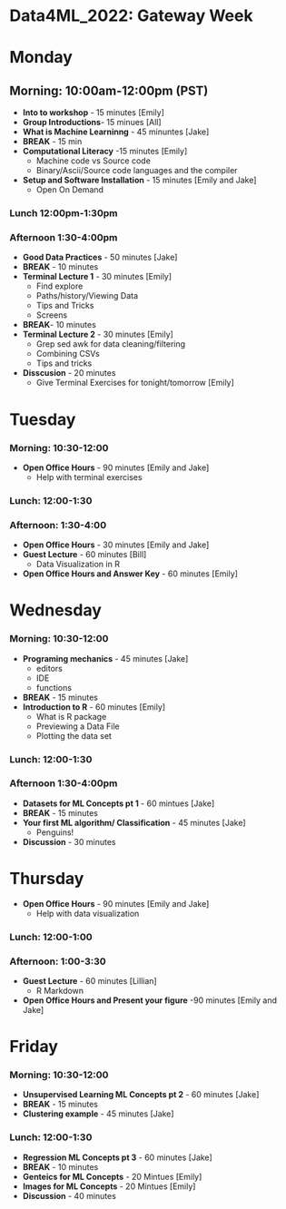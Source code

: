 # Data4ML_2022: Gateway Week

# Monday
## **Morning**: 10:00am-12:00pm (PST)
* **Into to workshop** - 15 minutes [Emily]
* **Group Introductions**- 15 minues [All]
* **What is Machine Learninng** - 45 minuntes [Jake]
* **BREAK** - 15 min
* **Computational Literacy** -15 minutes [Emily]
  - Machine code vs Source code
  - Binary/Ascii/Source code languages and the compiler 
* **Setup and Software Installation** - 15 minutes [Emily and Jake]
  - Open On Demand
### Lunch 12:00pm-1:30pm
### Afternoon 1:30-4:00pm
* **Good Data Practices** - 50 minutes [Jake]
* **BREAK** - 10 minutes   
* **Terminal Lecture 1** - 30 minutes [Emily]
  - Find explore
  - Paths/history/Viewing Data 
  - Tips and Tricks
  - Screens
* **BREAK**- 10 minutes
* **Terminal Lecture 2** - 30 minutes [Emily]
   - Grep sed awk for data cleaning/filtering
   - Combining CSVs
   - Tips and tricks
* **Disscusion** - 20 minutes
   - Give Terminal Exercises for tonight/tomorrow [Emily]
 
# Tuesday 
### **Morning**: 10:30-12:00
* **Open Office Hours** - 90 minutes [Emily and Jake]
  - Help with terminal exercises
### Lunch: 12:00-1:30
### **Afternoon**: 1:30-4:00
* **Open Office Hours** - 30 minutes [Emily and Jake]
* **Guest Lecture** - 60 minutes [Bill]
  - Data Visualization in R
* **Open Office Hours and Answer Key** - 60 minutes [Emily]

# Wednesday
### **Morning**: 10:30-12:00
* **Programing mechanics** - 45 minutes [Jake]
  - editors
  - IDE
  - functions
* **BREAK**  - 15 minutes 
* **Introduction to R** - 60 minutes [Emily]
  - What is R package
  - Previewing a Data File
  - Plotting the data set
### Lunch: 12:00-1:30
### Afternoon 1:30-4:00pm
* **Datasets for ML Concepts pt 1** - 60 mintues [Jake]
* **BREAK** - 15 minutes
* **Your first ML algorithm/ Classification** - 45 minutes [Jake]
  - Penguins!
* **Discussion** - 30 minutes

# Thursday 
* **Open Office Hours** - 90 minutes [Emily and Jake]
  - Help with data visualization
### Lunch: 12:00-1:00
### **Afternoon**: 1:00-3:30
* **Guest Lecture** - 60 minutes [Lillian]
  - R Markdown
* **Open Office Hours and Present your figure** -90 minutes [Emily and Jake]

# Friday
### **Morning**: 10:30-12:00
* **Unsupervised Learning ML Concepts pt 2** - 60 minutes [Jake]
* **BREAK** - 15 minutes
* **Clustering example** - 45 minutes [Jake]
### Lunch: 12:00-1:30
* **Regression ML Concepts pt 3** - 60 minutes [Jake]
* **BREAK** - 10 minutes
* **Genteics for ML Concepts** - 20 Mintues [Emily]
* **Images for ML Concepts** - 20 Mintues [Emily]
* **Discussion** - 40 minutes 

